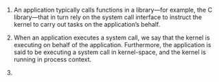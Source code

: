 1. An application typically calls functions in a library—for example, the C 
   library—that in turn rely on the system call interface to instruct the kernel to carry out 
   tasks on the application’s behalf. 
   
2. When an application executes a system call, we say that the kernel is  
   executing on behalf of the application. Furthermore, the application is said to be executing a 
   system call in kernel-space, and the kernel is running in process context.
   
3. 